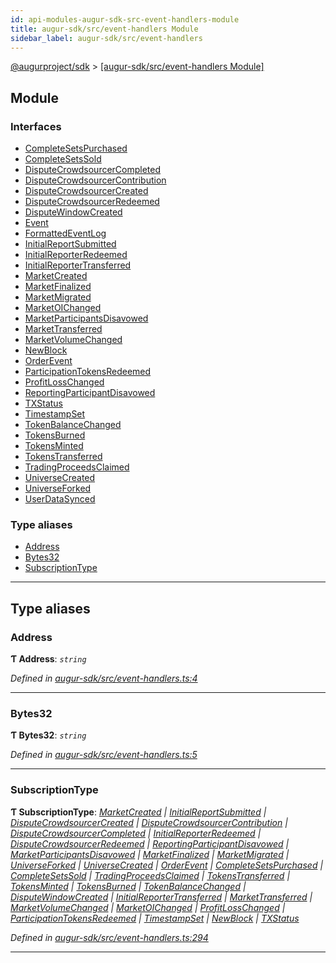 ```yaml
---
id: api-modules-augur-sdk-src-event-handlers-module
title: augur-sdk/src/event-handlers Module
sidebar_label: augur-sdk/src/event-handlers
---
```


[@augurproject/sdk](api-readme.md) > [[augur-sdk/src/event-handlers Module]](api-modules-augur-sdk-src-event-handlers-module.md)

## Module

### Interfaces

* [CompleteSetsPurchased](api-interfaces-augur-sdk-src-event-handlers-completesetspurchased.md)
* [CompleteSetsSold](api-interfaces-augur-sdk-src-event-handlers-completesetssold.md)
* [DisputeCrowdsourcerCompleted](api-interfaces-augur-sdk-src-event-handlers-disputecrowdsourcercompleted.md)
* [DisputeCrowdsourcerContribution](api-interfaces-augur-sdk-src-event-handlers-disputecrowdsourcercontribution.md)
* [DisputeCrowdsourcerCreated](api-interfaces-augur-sdk-src-event-handlers-disputecrowdsourcercreated.md)
* [DisputeCrowdsourcerRedeemed](api-interfaces-augur-sdk-src-event-handlers-disputecrowdsourcerredeemed.md)
* [DisputeWindowCreated](api-interfaces-augur-sdk-src-event-handlers-disputewindowcreated.md)
* [Event](api-interfaces-augur-sdk-src-event-handlers-event.md)
* [FormattedEventLog](api-interfaces-augur-sdk-src-event-handlers-formattedeventlog.md)
* [InitialReportSubmitted](api-interfaces-augur-sdk-src-event-handlers-initialreportsubmitted.md)
* [InitialReporterRedeemed](api-interfaces-augur-sdk-src-event-handlers-initialreporterredeemed.md)
* [InitialReporterTransferred](api-interfaces-augur-sdk-src-event-handlers-initialreportertransferred.md)
* [MarketCreated](api-interfaces-augur-sdk-src-event-handlers-marketcreated.md)
* [MarketFinalized](api-interfaces-augur-sdk-src-event-handlers-marketfinalized.md)
* [MarketMigrated](api-interfaces-augur-sdk-src-event-handlers-marketmigrated.md)
* [MarketOIChanged](api-interfaces-augur-sdk-src-event-handlers-marketoichanged.md)
* [MarketParticipantsDisavowed](api-interfaces-augur-sdk-src-event-handlers-marketparticipantsdisavowed.md)
* [MarketTransferred](api-interfaces-augur-sdk-src-event-handlers-markettransferred.md)
* [MarketVolumeChanged](api-interfaces-augur-sdk-src-event-handlers-marketvolumechanged.md)
* [NewBlock](api-interfaces-augur-sdk-src-event-handlers-newblock.md)
* [OrderEvent](api-interfaces-augur-sdk-src-event-handlers-orderevent.md)
* [ParticipationTokensRedeemed](api-interfaces-augur-sdk-src-event-handlers-participationtokensredeemed.md)
* [ProfitLossChanged](api-interfaces-augur-sdk-src-event-handlers-profitlosschanged.md)
* [ReportingParticipantDisavowed](api-interfaces-augur-sdk-src-event-handlers-reportingparticipantdisavowed.md)
* [TXStatus](api-interfaces-augur-sdk-src-event-handlers-txstatus.md)
* [TimestampSet](api-interfaces-augur-sdk-src-event-handlers-timestampset.md)
* [TokenBalanceChanged](api-interfaces-augur-sdk-src-event-handlers-tokenbalancechanged.md)
* [TokensBurned](api-interfaces-augur-sdk-src-event-handlers-tokensburned.md)
* [TokensMinted](api-interfaces-augur-sdk-src-event-handlers-tokensminted.md)
* [TokensTransferred](api-interfaces-augur-sdk-src-event-handlers-tokenstransferred.md)
* [TradingProceedsClaimed](api-interfaces-augur-sdk-src-event-handlers-tradingproceedsclaimed.md)
* [UniverseCreated](api-interfaces-augur-sdk-src-event-handlers-universecreated.md)
* [UniverseForked](api-interfaces-augur-sdk-src-event-handlers-universeforked.md)
* [UserDataSynced](api-interfaces-augur-sdk-src-event-handlers-userdatasynced.md)

### Type aliases

* [Address](api-modules-augur-sdk-src-event-handlers-module.md#address)
* [Bytes32](api-modules-augur-sdk-src-event-handlers-module.md#bytes32)
* [SubscriptionType](api-modules-augur-sdk-src-event-handlers-module.md#subscriptiontype)

---

## Type aliases

<a id="address"></a>

###  Address

**Ƭ Address**: *`string`*

*Defined in [augur-sdk/src/event-handlers.ts:4](https://github.com/AugurProject/augur/blob/304ca83772/packages/augur-sdk/src/event-handlers.ts#L4)*

___
<a id="bytes32"></a>

###  Bytes32

**Ƭ Bytes32**: *`string`*

*Defined in [augur-sdk/src/event-handlers.ts:5](https://github.com/AugurProject/augur/blob/304ca83772/packages/augur-sdk/src/event-handlers.ts#L5)*

___
<a id="subscriptiontype"></a>

###  SubscriptionType

**Ƭ SubscriptionType**: *[MarketCreated](api-interfaces-augur-sdk-src-event-handlers-marketcreated.md) \| [InitialReportSubmitted](api-interfaces-augur-sdk-src-event-handlers-initialreportsubmitted.md) \| [DisputeCrowdsourcerCreated](api-interfaces-augur-sdk-src-event-handlers-disputecrowdsourcercreated.md) \| [DisputeCrowdsourcerContribution](api-interfaces-augur-sdk-src-event-handlers-disputecrowdsourcercontribution.md) \| [DisputeCrowdsourcerCompleted](api-interfaces-augur-sdk-src-event-handlers-disputecrowdsourcercompleted.md) \| [InitialReporterRedeemed](api-interfaces-augur-sdk-src-event-handlers-initialreporterredeemed.md) \| [DisputeCrowdsourcerRedeemed](api-interfaces-augur-sdk-src-event-handlers-disputecrowdsourcerredeemed.md) \| [ReportingParticipantDisavowed](api-interfaces-augur-sdk-src-event-handlers-reportingparticipantdisavowed.md) \| [MarketParticipantsDisavowed](api-interfaces-augur-sdk-src-event-handlers-marketparticipantsdisavowed.md) \| [MarketFinalized](api-interfaces-augur-sdk-src-event-handlers-marketfinalized.md) \| [MarketMigrated](api-interfaces-augur-sdk-src-event-handlers-marketmigrated.md) \| [UniverseForked](api-interfaces-augur-sdk-src-event-handlers-universeforked.md) \| [UniverseCreated](api-interfaces-augur-sdk-src-event-handlers-universecreated.md) \| [OrderEvent](api-interfaces-augur-sdk-src-event-handlers-orderevent.md) \| [CompleteSetsPurchased](api-interfaces-augur-sdk-src-event-handlers-completesetspurchased.md) \| [CompleteSetsSold](api-interfaces-augur-sdk-src-event-handlers-completesetssold.md) \| [TradingProceedsClaimed](api-interfaces-augur-sdk-src-event-handlers-tradingproceedsclaimed.md) \| [TokensTransferred](api-interfaces-augur-sdk-src-event-handlers-tokenstransferred.md) \| [TokensMinted](api-interfaces-augur-sdk-src-event-handlers-tokensminted.md) \| [TokensBurned](api-interfaces-augur-sdk-src-event-handlers-tokensburned.md) \| [TokenBalanceChanged](api-interfaces-augur-sdk-src-event-handlers-tokenbalancechanged.md) \| [DisputeWindowCreated](api-interfaces-augur-sdk-src-event-handlers-disputewindowcreated.md) \| [InitialReporterTransferred](api-interfaces-augur-sdk-src-event-handlers-initialreportertransferred.md) \| [MarketTransferred](api-interfaces-augur-sdk-src-event-handlers-markettransferred.md) \| [MarketVolumeChanged](api-interfaces-augur-sdk-src-event-handlers-marketvolumechanged.md) \| [MarketOIChanged](api-interfaces-augur-sdk-src-event-handlers-marketoichanged.md) \| [ProfitLossChanged](api-interfaces-augur-sdk-src-event-handlers-profitlosschanged.md) \| [ParticipationTokensRedeemed](api-interfaces-augur-sdk-src-event-handlers-participationtokensredeemed.md) \| [TimestampSet](api-interfaces-augur-sdk-src-event-handlers-timestampset.md) \| [NewBlock](api-interfaces-augur-sdk-src-event-handlers-newblock.md) \| [TXStatus](api-interfaces-augur-sdk-src-event-handlers-txstatus.md)*

*Defined in [augur-sdk/src/event-handlers.ts:294](https://github.com/AugurProject/augur/blob/304ca83772/packages/augur-sdk/src/event-handlers.ts#L294)*

___


